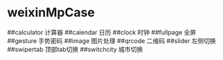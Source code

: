 # weixinMpCase

##calculator 计算器
##calendar 日历
##clock 时钟
##fullpage 全屏
##gesture 手势密码
##image 图片处理
##qrcode 二维码
##slider 左侧切换
##swipertab 顶部tab切换
##switchcity 城市切换